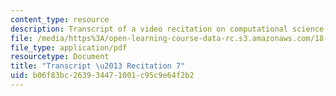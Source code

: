 ```yaml
---
content_type: resource
description: Transcript of a video recitation on computational science and engineering.
file: /media/https%3A/open-learning-course-data-rc.s3.amazonaws.com/18-085-computational-science-and-engineering-i-fall-2008/b06f83bc263934471001c95c9e64f2b2_18-085F08-R07.pdf
file_type: application/pdf
resourcetype: Document
title: "Transcript \u2013 Recitation 7"
uid: b06f83bc-2639-3447-1001-c95c9e64f2b2
---
```


